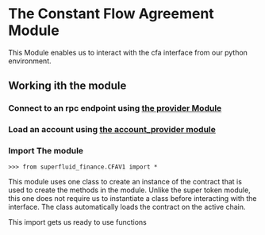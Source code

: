 # The Constant Flow Agreement Module

This Module enables us to interact with the cfa interface from our python environment.

## Working ith the module

### Connect to an rpc endpoint using [**the provider Module**](/PROVIDE.md)
### Load an account using [**the account_provider module**](/ACOUNT.md)

### Import The module
```
>>> from superfluid_finance.CFAV1 import * 
```
This module uses one class to create an instance of the contract that is used to create the methods in the module. Unlike the super token module, this one does not require us to instantiate a class before interacting with the interface. The class automatically loads the contract on the active chain.

This import gets us ready to use functions